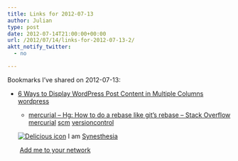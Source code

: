 ```yaml
---
title: Links for 2012-07-13
author: Julian
type: post
date: 2012-07-14T21:00:00+00:00
url: /2012/07/14/links-for-2012-07-13-2/
aktt_notify_twitter:
  - no

---
```

Bookmarks I&#8217;ve shared on 2012-07-13:

  * [6 Ways to Display WordPress Post Content in Multiple Columns][1] 
    [wordpress][2] </li> 
    
      * [mercurial &#8211; Hg: How to do a rebase like git&#8217;s rebase &#8211; Stack Overflow][3] 
        [mercurial][4] [scm][5] [versioncontrol][6] </li> </ul> 
        
        <p class="deliciouslink">
          <a href="https://del.icio.us/synesthesia" title="See all my bookmarks on del.icio.us"><img src="https://www.synesthesia.co.uk/images/deliciousicon.jpg" alt="Delicious icon" /></a>&nbsp;I am <a href="https://del.icio.us/synesthesia" title="See all my bookmarks on del.icio.us">Synesthesia</a>
        </p>
        
        <p class="deliciouslink">
          <a href="https://del.icio.us/network?add=synesthesia" title="Add me to your del.icio.us network"><img src="https://www.synesthesia.co.uk/images/add.gif" alt="" /></a>&nbsp;<a href="https://del.icio.us/network?add=synesthesia" title="Add me to your del.icio.us network">Add me to your network</a>
        </p>

 [1]: https://digwp.com/2010/03/wordpress-post-content-multiple-columns/
 [2]: https://www.delicious.com/synesthesia/wordpress
 [3]: https://stackoverflow.com/questions/2672351/hg-how-to-do-a-rebase-like-gits-rebase/2672429#2672429
 [4]: https://www.delicious.com/synesthesia/mercurial
 [5]: https://www.delicious.com/synesthesia/scm
 [6]: https://www.delicious.com/synesthesia/versioncontrol